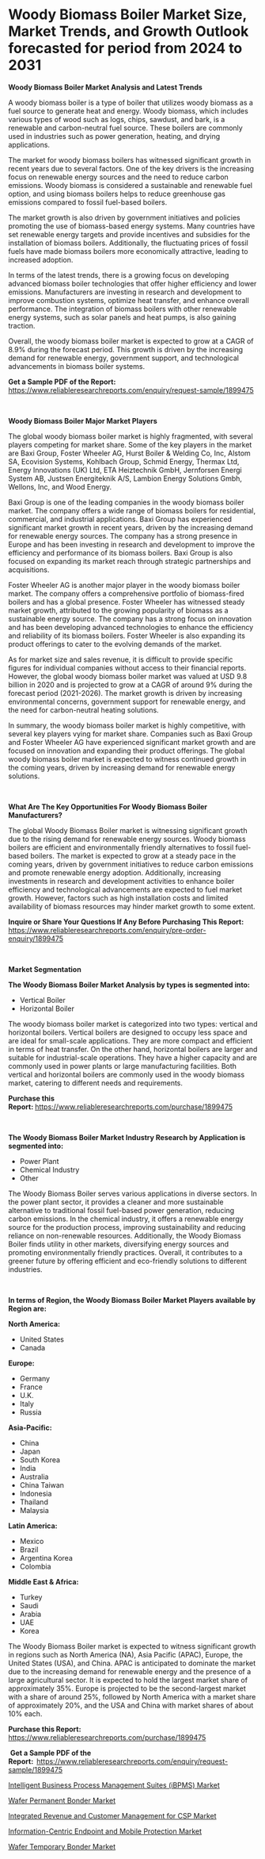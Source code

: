 <p><h1>Woody Biomass Boiler Market Size, Market Trends, and Growth Outlook forecasted for period from 2024 to 2031</h1></p><p><strong>Woody Biomass Boiler Market Analysis and Latest Trends</strong></p>
<p><p>A woody biomass boiler is a type of boiler that utilizes woody biomass as a fuel source to generate heat and energy. Woody biomass, which includes various types of wood such as logs, chips, sawdust, and bark, is a renewable and carbon-neutral fuel source. These boilers are commonly used in industries such as power generation, heating, and drying applications.</p><p>The market for woody biomass boilers has witnessed significant growth in recent years due to several factors. One of the key drivers is the increasing focus on renewable energy sources and the need to reduce carbon emissions. Woody biomass is considered a sustainable and renewable fuel option, and using biomass boilers helps to reduce greenhouse gas emissions compared to fossil fuel-based boilers.</p><p>The market growth is also driven by government initiatives and policies promoting the use of biomass-based energy systems. Many countries have set renewable energy targets and provide incentives and subsidies for the installation of biomass boilers. Additionally, the fluctuating prices of fossil fuels have made biomass boilers more economically attractive, leading to increased adoption.</p><p>In terms of the latest trends, there is a growing focus on developing advanced biomass boiler technologies that offer higher efficiency and lower emissions. Manufacturers are investing in research and development to improve combustion systems, optimize heat transfer, and enhance overall performance. The integration of biomass boilers with other renewable energy systems, such as solar panels and heat pumps, is also gaining traction.</p><p>Overall, the woody biomass boiler market is expected to grow at a CAGR of 8.9% during the forecast period. This growth is driven by the increasing demand for renewable energy, government support, and technological advancements in biomass boiler systems.</p></p>
<p><strong>Get a Sample PDF of the Report:&nbsp;</strong> <a href="https://www.reliableresearchreports.com/enquiry/request-sample/1899475">https://www.reliableresearchreports.com/enquiry/request-sample/1899475</a></p>
<p>&nbsp;</p>
<p><strong>Woody Biomass Boiler Major Market Players</strong></p>
<p><p>The global woody biomass boiler market is highly fragmented, with several players competing for market share. Some of the key players in the market are Baxi Group, Foster Wheeler AG, Hurst Boiler & Welding Co, Inc, Alstom SA, Ecovision Systems, Kohlbach Group, Schmid Energy, Thermax Ltd, Energy Innovations (UK) Ltd, ETA Heiztechnik GmbH, Jernforsen Energi System AB, Justsen Energiteknik A/S, Lambion Energy Solutions Gmbh, Wellons, Inc, and Wood Energy.</p><p>Baxi Group is one of the leading companies in the woody biomass boiler market. The company offers a wide range of biomass boilers for residential, commercial, and industrial applications. Baxi Group has experienced significant market growth in recent years, driven by the increasing demand for renewable energy sources. The company has a strong presence in Europe and has been investing in research and development to improve the efficiency and performance of its biomass boilers. Baxi Group is also focused on expanding its market reach through strategic partnerships and acquisitions.</p><p>Foster Wheeler AG is another major player in the woody biomass boiler market. The company offers a comprehensive portfolio of biomass-fired boilers and has a global presence. Foster Wheeler has witnessed steady market growth, attributed to the growing popularity of biomass as a sustainable energy source. The company has a strong focus on innovation and has been developing advanced technologies to enhance the efficiency and reliability of its biomass boilers. Foster Wheeler is also expanding its product offerings to cater to the evolving demands of the market.</p><p>As for market size and sales revenue, it is difficult to provide specific figures for individual companies without access to their financial reports. However, the global woody biomass boiler market was valued at USD 9.8 billion in 2020 and is projected to grow at a CAGR of around 9% during the forecast period (2021-2026). The market growth is driven by increasing environmental concerns, government support for renewable energy, and the need for carbon-neutral heating solutions.</p><p>In summary, the woody biomass boiler market is highly competitive, with several key players vying for market share. Companies such as Baxi Group and Foster Wheeler AG have experienced significant market growth and are focused on innovation and expanding their product offerings. The global woody biomass boiler market is expected to witness continued growth in the coming years, driven by increasing demand for renewable energy solutions.</p></p>
<p>&nbsp;</p>
<p><strong>What Are The Key Opportunities For Woody Biomass Boiler Manufacturers?</strong></p>
<p><p>The global Woody Biomass Boiler market is witnessing significant growth due to the rising demand for renewable energy sources. Woody biomass boilers are efficient and environmentally friendly alternatives to fossil fuel-based boilers. The market is expected to grow at a steady pace in the coming years, driven by government initiatives to reduce carbon emissions and promote renewable energy adoption. Additionally, increasing investments in research and development activities to enhance boiler efficiency and technological advancements are expected to fuel market growth. However, factors such as high installation costs and limited availability of biomass resources may hinder market growth to some extent.</p></p>
<p><strong>Inquire or Share Your Questions If Any Before Purchasing This Report:</strong> <a href="https://www.reliableresearchreports.com/enquiry/pre-order-enquiry/1899475">https://www.reliableresearchreports.com/enquiry/pre-order-enquiry/1899475</a></p>
<p>&nbsp;</p>
<p><strong>Market Segmentation</strong></p>
<p><strong>The Woody Biomass Boiler Market Analysis by types is segmented into:</strong></p>
<p><ul><li>Vertical Boiler</li><li>Horizontal Boiler</li></ul></p>
<p><p>The woody biomass boiler market is categorized into two types: vertical and horizontal boilers. Vertical boilers are designed to occupy less space and are ideal for small-scale applications. They are more compact and efficient in terms of heat transfer. On the other hand, horizontal boilers are larger and suitable for industrial-scale operations. They have a higher capacity and are commonly used in power plants or large manufacturing facilities. Both vertical and horizontal boilers are commonly used in the woody biomass market, catering to different needs and requirements.</p></p>
<p><strong>Purchase this Report:&nbsp;</strong><a href="https://www.reliableresearchreports.com/purchase/1899475">https://www.reliableresearchreports.com/purchase/1899475</a></p>
<p>&nbsp;</p>
<p><strong>The Woody Biomass Boiler Market Industry Research by Application is segmented into:</strong></p>
<p><ul><li>Power Plant</li><li>Chemical Industry</li><li>Other</li></ul></p>
<p><p>The Woody Biomass Boiler serves various applications in diverse sectors. In the power plant sector, it provides a cleaner and more sustainable alternative to traditional fossil fuel-based power generation, reducing carbon emissions. In the chemical industry, it offers a renewable energy source for the production process, improving sustainability and reducing reliance on non-renewable resources. Additionally, the Woody Biomass Boiler finds utility in other markets, diversifying energy sources and promoting environmentally friendly practices. Overall, it contributes to a greener future by offering efficient and eco-friendly solutions to different industries.</p></p>
<p>&nbsp;</p>
<p><strong>In terms of Region, the Woody Biomass Boiler Market Players available by Region are:</strong></p>
<p>
    <p> <strong> North America: </strong>
        <ul>
            <li>United States</li>
            <li>Canada</li>
        </ul>
        </p> 
    <p> <strong> Europe: </strong>
        <ul>
            <li>Germany</li>
            <li>France</li>
            <li>U.K.</li>
            <li>Italy</li>
            <li>Russia</li>
        </ul>
        </p> 
    <p> <strong> Asia-Pacific: </strong>
        <ul>
            <li>China</li>
            <li>Japan</li>
            <li>South Korea</li>
            <li>India</li>
            <li>Australia</li>
            <li>China Taiwan</li>
            <li>Indonesia</li>
            <li>Thailand</li>
            <li>Malaysia</li>
        </ul>
        </p> 
    <p> <strong> Latin America: </strong>
        <ul>
            <li>Mexico</li>
            <li>Brazil</li>
            <li>Argentina Korea</li>
            <li>Colombia</li>
        </ul>
        </p> 
    <p> <strong> Middle East & Africa: </strong>
        <ul>
            <li>Turkey</li>
            <li>Saudi</li>
            <li>Arabia</li>
            <li>UAE</li>
            <li>Korea</li>
        </ul>
    </p>
    </p>
<p><p>The Woody Biomass Boiler market is expected to witness significant growth in regions such as North America (NA), Asia Pacific (APAC), Europe, the United States (USA), and China. APAC is anticipated to dominate the market due to the increasing demand for renewable energy and the presence of a large agricultural sector. It is expected to hold the largest market share of approximately 35%. Europe is projected to be the second-largest market with a share of around 25%, followed by North America with a market share of approximately 20%, and the USA and China with market shares of about 10% each.</p></p>
<p><strong>Purchase this Report: </strong><a href="https://www.reliableresearchreports.com/purchase/1899475">https://www.reliableresearchreports.com/purchase/1899475</a></p>
<p>&nbsp;<strong>Get a Sample PDF of the Report:&nbsp;&nbsp;</strong><a href="https://www.reliableresearchreports.com/enquiry/request-sample/1899475">https://www.reliableresearchreports.com/enquiry/request-sample/1899475</a></p>
<p><strong></strong></p>
<p><p><a href="https://medium.com/@greisdukagjini2014/decoding-intelligent-business-process-management-suites-ibpms-market-metrics-market-share-4ce1fca7c607">Intelligent Business Process Management Suites (iBPMS) Market</a></p><p><a href="https://github.com/gshchiplitsov/Market-Research-Report-List-2/blob/main/wafer-permanent-bonder-market.md">Wafer Permanent Bonder Market</a></p><p><a href="https://medium.com/@greisdukagjini2014/integrated-revenue-and-customer-management-for-csp-market-size-and-market-trends-complete-industry-9269a565a174">Integrated Revenue and Customer Management for CSP Market</a></p><p><a href="https://medium.com/@greisdukagjini2014/information-centric-endpoint-and-mobile-protection-market-size-and-market-trends-complete-industry-ae3411e82ee4">Information-Centric Endpoint and Mobile Protection Market</a></p><p><a href="https://github.com/ambrozg/Market-Research-Report-List-2/blob/main/wafer-temporary-bonder-market.md">Wafer Temporary Bonder Market</a></p></p>